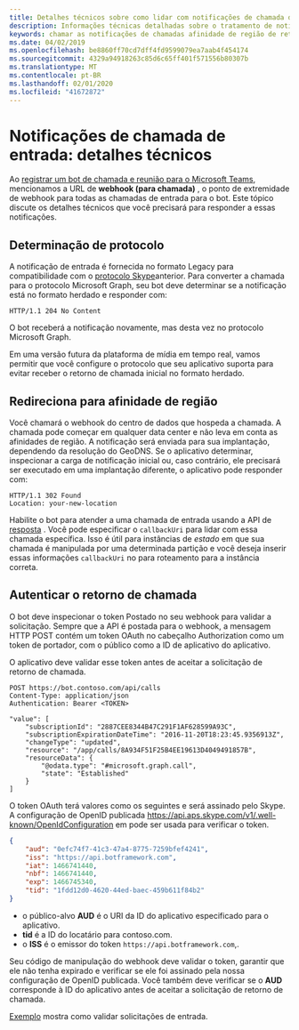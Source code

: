 ```yaml
---
title: Detalhes técnicos sobre como lidar com notificações de chamada de entrada
description: Informações técnicas detalhadas sobre o tratamento de notificações de chamadas de entrada
keywords: chamar as notificações de chamadas afinidade de região de retorno de chamada
ms.date: 04/02/2019
ms.openlocfilehash: be8860ff70cd7dff4fd9599079ea7aab4f454174
ms.sourcegitcommit: 4329a94918263c85d6c65ff401f571556b80307b
ms.translationtype: MT
ms.contentlocale: pt-BR
ms.lasthandoff: 02/01/2020
ms.locfileid: "41672872"
---
```

# <a name="incoming-call-notifications-technical-details"></a>Notificações de chamada de entrada: detalhes técnicos

Ao [registrar um bot de chamada e reunião para o Microsoft Teams](./registering-calling-bot.md#creating-a-new-bot-or-adding-calling-capabilities-to-an-existing-bot), mencionamos a URL de **webhook (para chamada)** , o ponto de extremidade de webhook para todas as chamadas de entrada para o bot. Este tópico discute os detalhes técnicos que você precisará para responder a essas notificações.

## <a name="protocol-determination"></a>Determinação de protocolo

A notificação de entrada é fornecida no formato Legacy para compatibilidade com o [protocolo Skype](/azure/bot-service/dotnet/bot-builder-dotnet-real-time-media-concepts?view=azure-bot-service-3.0)anterior. Para converter a chamada para o protocolo Microsoft Graph, seu bot deve determinar se a notificação está no formato herdado e responder com:

```http
HTTP/1.1 204 No Content
```

O bot receberá a notificação novamente, mas desta vez no protocolo Microsoft Graph.

Em uma versão futura da plataforma de mídia em tempo real, vamos permitir que você configure o protocolo que seu aplicativo suporta para evitar receber o retorno de chamada inicial no formato herdado.

## <a name="redirects-for-region-affinity"></a>Redireciona para afinidade de região

Você chamará o webhook do centro de dados que hospeda a chamada. A chamada pode começar em qualquer data center e não leva em conta as afinidades de região. A notificação será enviada para sua implantação, dependendo da resolução do GeoDNS. Se o aplicativo determinar, inspecionar a carga de notificação inicial ou, caso contrário, ele precisará ser executado em uma implantação diferente, o aplicativo pode responder com:

```http
HTTP/1.1 302 Found
Location: your-new-location
```

Habilite o bot para atender a uma chamada de entrada usando a API de [resposta](https://developer.microsoft.com/graph/docs/api-reference/beta/api/call_answer) . Você pode especificar o `callbackUri` para lidar com essa chamada específica. Isso é útil para instâncias de _estado_ em que sua chamada é manipulada por uma determinada partição e você deseja inserir essas informações `callbackUri` no para roteamento para a instância correta.

## <a name="authenticating-the-callback"></a>Autenticar o retorno de chamada

O bot deve inspecionar o token Postado no seu webhook para validar a solicitação. Sempre que a API é postada para o webhook, a mensagem HTTP POST contém um token OAuth no cabeçalho Authorization como um token de portador, com o público como a ID de aplicativo do aplicativo.

O aplicativo deve validar esse token antes de aceitar a solicitação de retorno de chamada.

```http
POST https://bot.contoso.com/api/calls
Content-Type: application/json
Authentication: Bearer <TOKEN>

"value": [
    "subscriptionId": "2887CEE8344B47C291F1AF628599A93C",
    "subscriptionExpirationDateTime": "2016-11-20T18:23:45.9356913Z",
    "changeType": "updated",
    "resource": "/app/calls/8A934F51F25B4EE19613D4049491857B",
    "resourceData": {
        "@odata.type": "#microsoft.graph.call",
        "state": "Established"
    }
]
```

O token OAuth terá valores como os seguintes e será assinado pelo Skype. A configuração de OpenID publicada <https://api.aps.skype.com/v1/.well-known/OpenIdConfiguration> em pode ser usada para verificar o token.

```json
{
    "aud": "0efc74f7-41c3-47a4-8775-7259bfef4241",
    "iss": "https://api.botframework.com",
    "iat": 1466741440,
    "nbf": 1466741440,
    "exp": 1466745340,
    "tid": "1fdd12d0-4620-44ed-baec-459b611f84b2"
}
```

* o público-alvo **AUD** é o URI da ID do aplicativo especificado para o aplicativo.
* **tid** é a ID do locatário para contoso.com.
* o **ISS** é o emissor do token `https://api.botframework.com`,.

Seu código de manipulação do webhook deve validar o token, garantir que ele não tenha expirado e verificar se ele foi assinado pela nossa configuração de OpenID publicada. Você também deve verificar se o **AUD** corresponde à ID do aplicativo antes de aceitar a solicitação de retorno de chamada.

[Exemplo](https://github.com/microsoftgraph/microsoft-graph-comms-samples/blob/master/Samples/Common/Sample.Common/Authentication/AuthenticationProvider.cs) mostra como validar solicitações de entrada.
